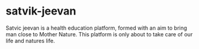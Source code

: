 # satvik-jeevan
Satvic jeevan is a health education platform, formed with an aim to bring man close to Mother Nature. This platform is only about to take care of our life and natures life.
